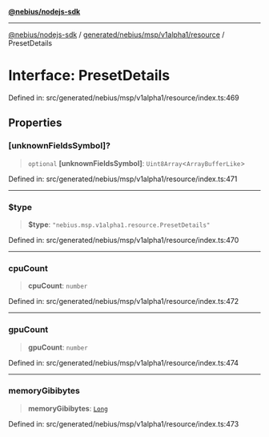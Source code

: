 [**@nebius/nodejs-sdk**](../../../../../../README.md)

***

[@nebius/nodejs-sdk](../../../../../../README.md) / [generated/nebius/msp/v1alpha1/resource](../README.md) / PresetDetails

# Interface: PresetDetails

Defined in: src/generated/nebius/msp/v1alpha1/resource/index.ts:469

## Properties

### \[unknownFieldsSymbol\]?

> `optional` **\[unknownFieldsSymbol\]**: `Uint8Array`\<`ArrayBufferLike`\>

Defined in: src/generated/nebius/msp/v1alpha1/resource/index.ts:471

***

### $type

> **$type**: `"nebius.msp.v1alpha1.resource.PresetDetails"`

Defined in: src/generated/nebius/msp/v1alpha1/resource/index.ts:470

***

### cpuCount

> **cpuCount**: `number`

Defined in: src/generated/nebius/msp/v1alpha1/resource/index.ts:472

***

### gpuCount

> **gpuCount**: `number`

Defined in: src/generated/nebius/msp/v1alpha1/resource/index.ts:474

***

### memoryGibibytes

> **memoryGibibytes**: [`Long`](../../../../../../runtime/protos/core/classes/Long.md)

Defined in: src/generated/nebius/msp/v1alpha1/resource/index.ts:473
